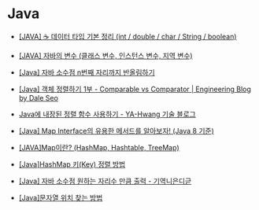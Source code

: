 # Java

- [[JAVA] ☕ 데이터 타입 기본 정리 (int / double / char / String / boolean)](https://inpa.tistory.com/entry/JAVA-%E2%98%95-%EA%B8%B0%EB%B3%B8-%EC%9E%90%EB%A3%8C%ED%98%95-%EC%A2%85%EB%A5%98-%EC%B4%9D%EC%A0%95%EB%A6%AC-int-double-char-String)

- [[JAVA] 자바의 변수 (클래스 변수, 인스턴스 변수, 지역 변수)](https://itmining.tistory.com/20)

- [[Java] 자바 소수점 n번째 자리까지 반올림하기](https://coding-factory.tistory.com/250)

- [[Java] 객체 정렬하기 1부 - Comparable vs Comparator | Engineering Blog by Dale Seo](https://www.daleseo.com/java-comparable-comparator/)

- [Java에 내장된 정렬 함수 사용하기 - YA-Hwang 기술 블로그](https://yahwang.github.io/posts/61)

- [[Java] Map Interface의 유용한 메서드를 알아보자! (Java 8 기준)](https://codingnojam.tistory.com/39)

- [[JAVA]Map이란? (HashMap, Hashtable, TreeMap)](https://devlogofchris.tistory.com/41)
- [[Java]HashMap 키(Key) 정렬 방법](https://developer-talk.tistory.com/395)
- [[Java] 자바 소수점 원하는 자리수 만큼 출력 - 기역니은디귿](https://bullie.tistory.com/7?category=1009480)
- [[Java]문자열 위치 찾는 방법](https://developer-talk.tistory.com/650)
